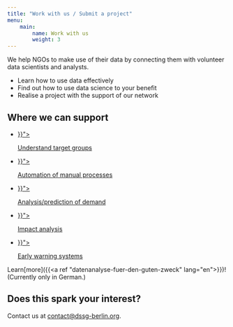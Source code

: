 ```yaml
---
title: "Work with us / Submit a project"
menu:
    main:
        name: Work with us
        weight: 3
---
```


We help NGOs to make use of their data by connecting them with volunteer data scientists and analysts.

- Learn how to use data effectively
- Find out how to use data science to your benefit
- Realise a project with the support of our network

## Where we can support

<div id="apply--what">
    <ul>
        <li>
            <a href="{{< ref "datenanalyse-fuer-den-guten-zweck#zielgruppen-verstehen" lang="en">}}">
                <i class="fa fa-chart-pie"></i>
                <p>Understand target groups</p>
            </a>
        </li>
        <li>
            <a href="{{< ref "datenanalyse-fuer-den-guten-zweck#automatisierung-von-manuellen-prozessen" lang="en">}}">
                <i  class="fa fa-cogs"></i>
                <p>Automation of manual processes</p>
            </a>
        </li>
        <li>
            <a href="{{< ref "datenanalyse-fuer-den-guten-zweck#bedarfsanalyse-vorhersage" lang="en">}}">
                <i  class="fa fa-chart-line"></i>
                <p>Analysis/prediction of demand</p>
            </a>
        </li>
        <li>
            <a href="{{< ref "datenanalyse-fuer-den-guten-zweck#wirkungsanalyse" lang="en">}}">
                <i  class="fa fa-balance-scale"></i>
                <p>Impact analysis</p>
            </a>
        </li>
        <li>
            <a href="{{< ref "datenanalyse-fuer-den-guten-zweck#frühwarnsysteme" lang="en">}}">
                <i  class="fa fa-bolt"></i>
                <p>Early warning systems</p>
            </a>
        </li>
    </ul>
</div>

Learn[more]({{<a ref "datenanalyse-fuer-den-guten-zweck" lang="en">}})! (Currently only in German.)

## Does this spark your interest?

Contact us at [contact@dssg-berlin.org](mailto:contact@dssg-berlin.org).


<aside id="apply-form" style="display:none;">
<script src="https://static.airtable.com/js/embed/embed_snippet_v1.js"></script><iframe class="airtable-embed airtable-dynamic-height" src="https://airtable.com/embed/shrNeLV2jQaBuA4uf?backgroundColor=green" frameborder="0" onmousewheel="" width="100%" height="911" style="background: transparent; border: 1px solid #ccc;"></iframe>
</aside>
